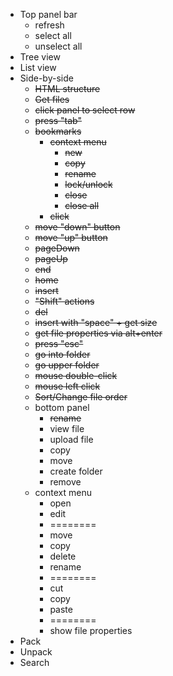 - Top panel bar
  - refresh
  - select all
  - unselect all
- Tree view
- List view
- Side-by-side
  - ~~HTML structure~~
  - ~~Get files~~
  - ~~click panel to select row~~
  - ~~press "tab"~~
  - ~~bookmarks~~
    - ~~context menu~~
      - ~~new~~
      - ~~copy~~
      - ~~rename~~
      - ~~lock/unlock~~
      - ~~close~~
      - ~~close all~~
    - ~~click~~
  - ~~move "down" button~~
  - ~~move "up" button~~
  - ~~pageDown~~
  - ~~pageUp~~
  - ~~end~~
  - ~~home~~
  - ~~insert~~
  - ~~"Shift" actions~~
  - ~~del~~
  - ~~insert with "space" + get size~~
  - ~~get file properties via alt+enter~~
  - ~~press "esc"~~
  - ~~go into folder~~
  - ~~go upper folder~~
  - ~~mouse double-click~~
  - ~~mouse left click~~
  - ~~Sort/Change file order~~
  - bottom panel
    - ~~rename~~
    - view file
    - upload file
    - copy
    - move
    - create folder
    - remove
  - context menu
    - open
    - edit
    - ========
    - move
    - copy
    - delete
    - rename
    - ========
    - cut
    - copy
    - paste
    - ========
    - show file properties
- Pack
- Unpack
- Search